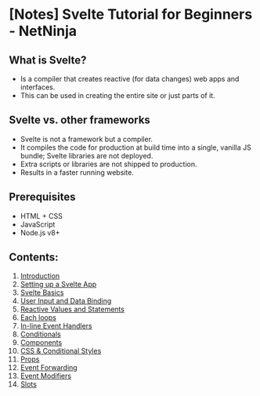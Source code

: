 # [Notes] Svelte Tutorial for Beginners - NetNinja

## What is Svelte?

- Is a compiler that creates reactive (for data changes) web apps and interfaces.
- This can be used in creating the entire site or just parts of it.

## Svelte vs. other frameworks

- Svelte is not a framework but a compiler.
- It compiles the code for production at build time into a single, vanilla JS bundle; Svelte libraries are not deployed.
- Extra scripts or libraries are not shipped to production.
- Results in a faster running website.

## Prerequisites

- HTML + CSS
- JavaScript
- Node.js v8+

## Contents: 

1. [Introduction](https://github.com/AnushaDeviR/learn-svelte/tree/main)
2. [Setting up a Svelte App](https://github.com/AnushaDeviR/learn-svelte/tree/lesson-2)
3. [Svelte Basics](https://github.com/AnushaDeviR/learn-svelte/tree/lesson-3)
4. [User Input and Data Binding](https://github.com/AnushaDeviR/learn-svelte/tree/lesson-4)
5. [Reactive Values and Statements](https://github.com/AnushaDeviR/learn-svelte/tree/lesson-5)
6. [Each loops](https://github.com/AnushaDeviR/learn-svelte/tree/lesson-6)
7. [In-line Event Handlers](https://github.com/AnushaDeviR/learn-svelte/tree/lesson-7)
8. [Conditionals](https://github.com/AnushaDeviR/learn-svelte/tree/lesson-8)
9. [Components](https://github.com/AnushaDeviR/learn-svelte/tree/lesson-9)
10. [CSS & Conditional Styles](https://github.com/AnushaDeviR/learn-svelte/tree/lesson-10)
11. [Props](https://github.com/AnushaDeviR/learn-svelte/tree/lesson-11)
12. [Event Forwarding](https://github.com/AnushaDeviR/learn-svelte/tree/lesson-12)
13. [Event Modifiers](https://github.com/AnushaDeviR/learn-svelte/tree/lesson-13)
14. [Slots](https://github.com/AnushaDeviR/learn-svelte/tree/lesson-14)
